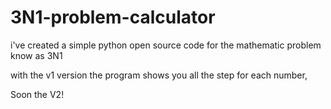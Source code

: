 # 3N1-problem-calculator
i've created a simple python open source code for the mathematic problem know as 3N1

with the v1 version the program shows you all the step for each number,

Soon the V2!
